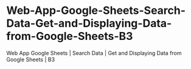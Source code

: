 # Web-App-Google-Sheets-Search-Data-Get-and-Displaying-Data-from-Google-Sheets-B3
Web App Google Sheets | Search Data | Get and Displaying Data from Google Sheets | B3
